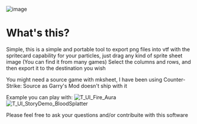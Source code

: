 ![image](https://github.com/user-attachments/assets/29cdb41c-05d6-462f-8db0-58ba3f1fcb71)

# What's this?

Simple, this is a simple and portable tool to export png files into vtf with the spritecard capability for your particles, just drag any kind of sprite sheet image (You can find it from many games)
Select the columns and rows, and then export it to the destination you wish

You might need a source game with mksheet, I have been using Counter-Strike: Source as Garry's Mod doesn't ship with it

Example you can play with:
![T_UI_Fire_Aura](https://github.com/user-attachments/assets/83880d81-e2e3-4f54-9e37-98b92789e543)
![T_UI_StoryDemo_BloodSplatter](https://github.com/user-attachments/assets/f1cdd3ea-b4b6-4407-b0d2-3241effb2f49)

Please feel free to ask your questions and/or contribuite with this software

